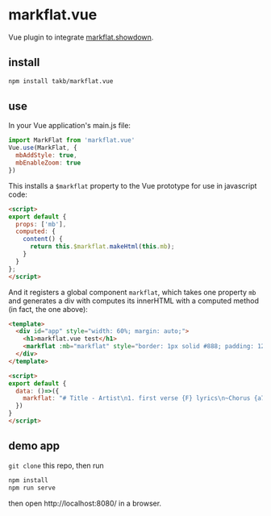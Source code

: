 # markflat.vue
Vue plugin to integrate [markflat.showdown](https://github.com/takb/markflat.showdown).

## install
```sh
npm install takb/markflat.vue
```
## use 
In your Vue application's main.js file: 
```javascript
import MarkFlat from 'markflat.vue'
Vue.use(MarkFlat, {
  mbAddStyle: true, 
  mbEnableZoom: true
})
```

This installs a `$markflat` property to the Vue prototype for use in javascript code: 
```html
<script>
export default {
  props: ['mb'],
  computed: {
    content() {
      return this.$markflat.makeHtml(this.mb);
    }
  }
};
</script>
```
And it registers a global component `markflat`, which takes one property `mb` and generates a div with computes its innerHTML with a computed method (in fact, the one above): 
```html
<template>
  <div id="app" style="width: 60%; margin: auto;">
    <h1>markflat.vue test</h1>
    <markflat :mb="markflat" style="border: 1px solid #888; padding: 12px;"/>
  </div>
</template>

<script>
export default {
  data: ()=>({
    markflat: "# Title - Artist\n1. first verse {F} lyrics\n~Chorus {a7}lyrics of {C}chorus"
  })
}
</script>
```
## demo app
`git clone` this repo, then run 
```sh
npm install
npm run serve 
```
then open http://localhost:8080/ in a browser.
